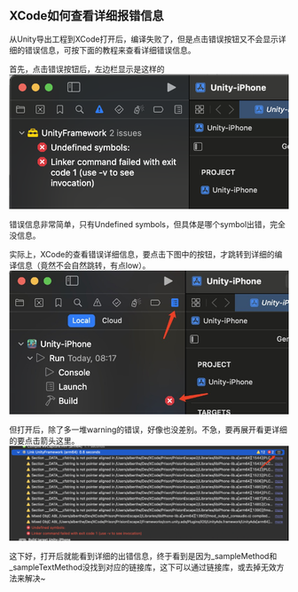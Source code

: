 ## XCode如何查看详细报错信息

从Unity导出工程到XCode打开后，编译失败了，但是点击错误按钮又不会显示详细的错误信息，可按下面的教程来查看详细错误信息。

首先，点击错误按钮后，左边栏显示是这样的
![image01](images/20231028-01.png)

错误信息非常简单，只有Undefined symbols，但具体是哪个symbol出错，完全没信息。

实际上，XCode的查看错误详细信息，要点击下图中的按钮，才跳转到详细的编译信息（竟然不会自然跳转，有点low）。
![image02](images/20231028-02.png)

但打开后，除了多一堆warning的错误，好像也没差别。不急，要再展开看更详细的要点击箭头这里。
![image03](images/20231028-03.png)

这下好，打开后就能看到详细的出错信息，终于看到是因为_sampleMethod和_sampleTextMethod没找到对应的链接库，这下可以通过链接库，或去掉无效方法来解决~
